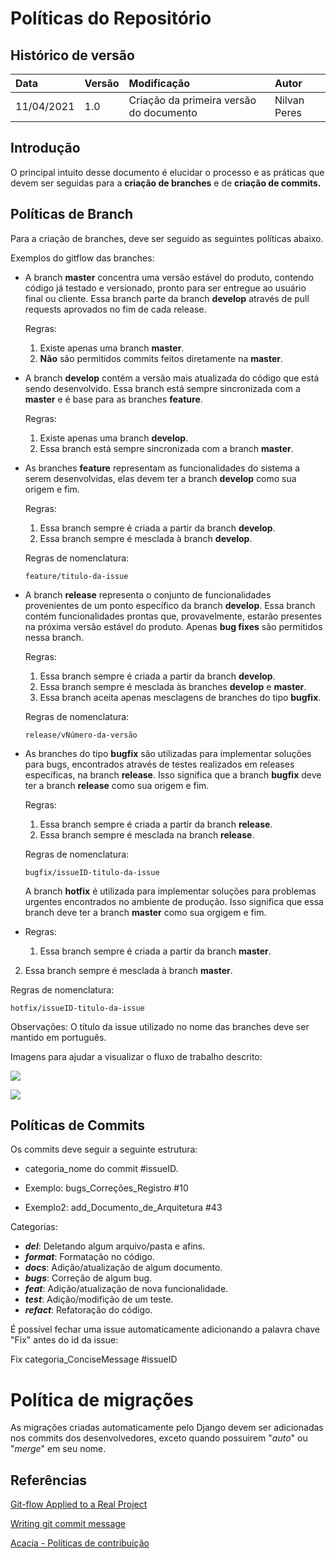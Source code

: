 # Políticas do Repositório
## Histórico de versão

| Data | Versão | Modificação | Autor |
| :- | :- | :- | :- |
| 11/04/2021 | 1.0 | Criação da primeira versão do documento | Nilvan Peres |

## Introdução

O principal intuito desse documento é elucidar o processo e as práticas que devem ser seguidas para a **criação de branches** e de **criação de commits.**


## Políticas de Branch

Para a criação de branches, deve ser seguido as seguintes políticas abaixo.

Exemplos do gitflow das branches:

- A branch **master** concentra uma versão estável do produto, contendo código já testado e versionado, pronto para ser entregue ao usuário final ou cliente. Essa branch parte da branch **develop** através de pull requests aprovados no fim de cada release.

  Regras:

  1. Existe apenas uma branch **master**.
  2. **Não** são permitidos commits feitos diretamente na **master**.


- A branch **develop** contém a versão mais atualizada do código que está sendo desenvolvido. Essa branch está sempre sincronizada com a **master** e é base para as branches **feature**.

  Regras:

  1. Existe apenas uma branch **develop**.
  2. Essa branch está sempre sincronizada com a branch **master**.


- As branches **feature** representam as funcionalidades do sistema a serem desenvolvidas, elas devem ter a branch **develop** como sua origem e fim.

  Regras:

  1. Essa branch sempre é criada a partir da branch **develop**.
  2. Essa branch sempre é mesclada à branch **develop**.

  Regras de nomenclatura:

  `feature/titulo-da-issue`


- A branch **release** representa o conjunto de funcionalidades provenientes de um ponto específico da branch **develop**. Essa branch contém funcionalidades prontas que, provavelmente, estarão presentes na próxima versão estável do produto. Apenas **bug fixes** são permitidos nessa branch.

  Regras:

  1. Essa branch sempre é criada a partir da branch **develop**.
  2. Essa branch sempre é mesclada às branches **develop** e **master**.
  3. Essa branch aceita apenas mesclagens de branches do tipo **bugfix**.

  Regras de nomenclatura:

  `release/vNúmero-da-versão`




- As branches do tipo **bugfix** são utilizadas para implementar soluções para bugs, encontrados através de testes realizados em releases específicas, na branch **release**. Isso significa que a branch **bugfix** deve ter a branch **release** como sua origem e fim.

  Regras:

  1. Essa branch sempre é criada a partir da branch **release**.
  2. Essa branch sempre é mesclada na branch **release**.

  Regras de nomenclatura:

  `bugfix/issueID-titulo-da-issue`



  A branch **hotfix** é utilizada para implementar soluções para problemas urgentes encontrados no ambiente de produção. Isso significa que essa branch deve ter a branch **master** como sua orgigem e fim.


- Regras:

  1. Essa branch sempre é criada a partir da branch **master**.
2. Essa branch sempre é mesclada à branch **master**.

  Regras de nomenclatura:

  `hotfix/issueID-titulo-da-issue`




Observações: O título da issue utilizado no nome das branches deve ser mantido em português.


 Imagens para ajudar a visualizar o fluxo de trabalho descrito:

  ![](https://fpy.cz/pub/slides/git-workshop/images/gitflow.png)

  ![](https://miro.medium.com/max/640/0*FTwKYpFGADX-5Y0O)

## Políticas de Commits
Os commits deve seguir a seguinte estrutura: 

- categoria_nome do commit #issueID.

- Exemplo: bugs_Correções_Registro #10
- Exemplo2: add_Documento_de_Arquitetura #43

Categorias:

- _**del**_: Deletando algum arquivo/pasta e afins.
- _**format**_: Formatação no código.
- _**docs**_: Adição/atualização de algum documento.
- _**bugs**_: Correção de algum bug.
- _**feat**_: Adição/atualização de nova funcionalidade.
- _**test**_: Adição/modifição de um teste.
- _**refact**_: Refatoração do código.

É possível fechar uma issue automaticamente adicionando a palavra chave "Fix" antes do id da issue:

Fix categoria_ConciseMessage #issueID
 

# Política de migrações

As migrações criadas automaticamente pelo Django devem ser adicionadas nos commits dos desenvolvedores, exceto quando possuirem "_auto_" ou "_merge_" em seu nome.

## Referências

[Git-flow Applied to a Real Project](https://medium.com/empathyco/git-flow-applied-to-a-real-project-c08037e28f88)

[Writing git commit message](https://365git.tumblr.com/post/3308646748/writing-git-commit-messages)

[Acacia - Políticas de contribuição](https://fga-eps-mds.github.io/2019.2-Acacia/#/policies)